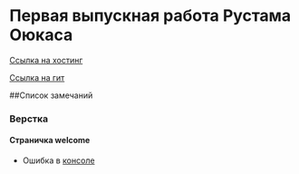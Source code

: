 # Первая выпускная работа Рустама Оюкаса 
[Ссылка на хостинг](http://portfolio.it-group4you.com/)
 
[Ссылка на гит](https://github.com/rustamojukas/portfolio-forest)

##Список замечаний
 
### Верстка
#### Страничка welcome
* Ошибка в [консоле](https://yadi.sk/i/KIZ07zkZwB8q2)


